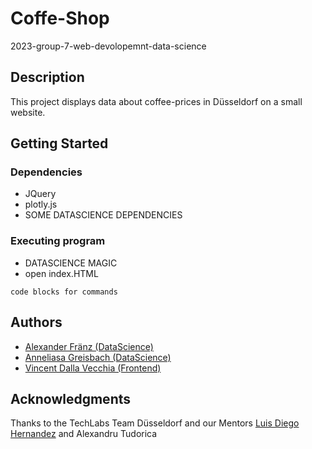 # Coffe-Shop
2023-group-7-web-devolopemnt-data-science

## Description

This project displays data about coffee-prices in Düsseldorf on a small website.

## Getting Started

### Dependencies

* JQuery
* plotly.js
* SOME DATASCIENCE DEPENDENCIES

### Executing program

* DATASCIENCE MAGIC
* open index.HTML
```
code blocks for commands
```

## Authors

- [Alexander Fränz (DataScience)](https://github.com/AlexAk719)
- [Anneliasa Greisbach (DataScience)](https://github.com/ctrlaltdata)
- [Vincent Dalla Vecchia (Frontend)](https://github.com/Bleikopf)

## Acknowledgments

Thanks to the TechLabs Team Düsseldorf and our Mentors [Luis Diego Hernandez](https://github.com/barbunzel) and Alexandru Tudorica

